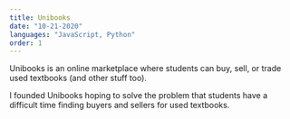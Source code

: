 ```yaml
---
title: Unibooks
date: "10-21-2020"
languages: "JavaScript, Python"
order: 1
---
```


Unibooks is an online marketplace where students can buy, sell, or trade used textbooks (and other stuff too).

I founded Unibooks hoping to solve the problem that students have a difficult time finding buyers and sellers for used textbooks.
